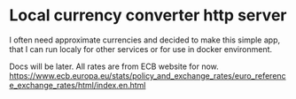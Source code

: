 # Local currency converter http server

I often need approximate currencies and decided to make this simple app, that I can run localy for other services or for use in docker environment.

Docs will be later. All rates are from ECB website for now. 
https://www.ecb.europa.eu/stats/policy_and_exchange_rates/euro_reference_exchange_rates/html/index.en.html